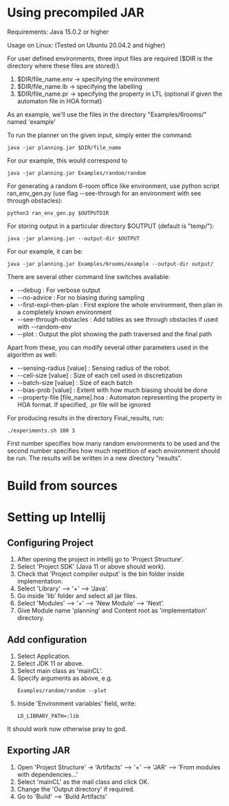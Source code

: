 <h1>Using precompiled JAR</h1>

Requirements: 
    Java 15.0.2 or higher


Usage on Linux:
(Tested on Ubuntu 20.04.2 and higher)


For user defined environments, three input files are required ($DIR is the directory where these files are stored):\
<ol>
<li>$DIR/file_name.env -> specifying the environment</li>
<li>$DIR/file_name.lb -> specifying the labelling</li>
<li>$DIR/file_name.pr -> specifying the property in LTL (optional if given the automaton file in HOA format)</li>
</ol>

As an example, we'll use the files in the directory "Examples/6rooms/" named 'example'

To run the planner on the given input, simply enter the command:

```console
java -jar planning.jar $DIR/file_name
```
For our example, this would correspond to
```console
java -jar planning.jar Examples/random/random
```
For generating a random 6-room office like environment, use python script ran_env_gen.py (use flag --see-through for 
an environment with see through obstacles):
```console
python3 ran_env_gen.py $OUTPUTDIR
```
For storing output in a particular directory $OUTPUT (default is "temp/"):
```console
java -jar planning.jar --output-dir $OUTPUT
```
For our example, it can be:
```console
java -jar planning.jar Examples/6rooms/example --output-dir output/
```


There are several other command line switches available:
<ul>
<li> --debug : For verbose output</li>
<li> --no-advice : For no biasing during sampling</li>
<li> --first-expl-then-plan : First explore the whole environment, then plan in a completely known environment</li>
<li> --see-through-obstacles : Add tables as see through obstacles if used with --random-env</li>
<li> --plot : Output the plot showing the path traversed and the final path</li>
</ul>

Apart from these, you can modify several other parameters used in the algorithm as well:
<ul>
<li> --sensing-radius [value] : Sensing radius of the robot. </li>
<li> --cell-size [value] : Size of each cell used in discretization</li> 
<li> --batch-size [value] : Size of each batch </li>
<li> --bias-prob [value] : Extent with how much biasing should be done </li>
<li> --property-file [file_name].hoa : Automaton representing the property in HOA format. If specified, .pr file will 
be ignored </li>
</ul>


For producing results in the directory Final_results, run:
```console
./experiments.sh 100 3
```
First number specifies how many random environments to be used and the second number specifies how much repetition of 
each environment should be run. The results will be written in a new directory "results".


<h1>Build from sources</h1>


<h1>Setting up Intellij</h1>

<h2>Configuring Project</h2>
<ol>
<li>After opening the project in intellij go to 'Project Structure'.</li>
<li>Select 'Project SDK' (Java 11 or above should work).</li>
<li>Check that 'Project compiler output' is the bin folder inside implementation.</li>
<li>Select 'Library' --> '+' --> 'Java'.</li>
<li>Go inside 'lib' folder and select all jar files.</li>
<li>Select 'Modules' --> '+' --> 'New Module' --> 'Next'.</li>
<li>Give Module name 'planning' and Content root as 'implementation' directory.</li>
</ol>

<h2>Add configuration</h2>
<ol>
<li>Select Application.</li>
<li>Select JDK 11 or above.</li>
<li>Select main class as 'mainCL'.</li>
<li>Specify arguments as above, e.g.

```console
Examples/random/random --plot
```
</li>
<li>Inside 'Environment variables' field, write:

```console
LD_LIBRARY_PATH=:lib
```
</li>
</ol>

It should work now otherwise pray to god.

<h2>Exporting JAR</h2>
<ol>
<li>Open 'Project Structure' -> 'Artifacts' --> '+' --> 'JAR' --> 'From modules with dependencies...'</li>
<li>Select 'mainCL' as the mail class and click OK.</li>
<li>Change the 'Output directory' if required.</li>
<li>Go to 'Build' --> 'Build Artifacts'</li>
</ol>

